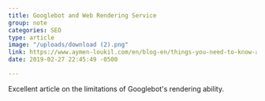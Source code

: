 ```yaml
---
title: Googlebot and Web Rendering Service
group: note
categories: SEO
type: article
image: "/uploads/download (2).png"
link: https://www.aymen-loukil.com/en/blog-en/things-you-need-to-know-about-google-wrs/
date: 2019-02-27 22:45:49 -0500

---
```

Excellent article on the limitations of Googlebot's rendering ability.